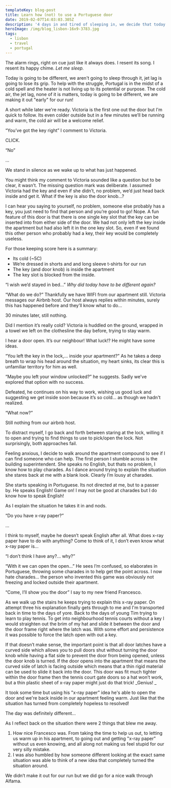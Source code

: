 ```yaml
---
templateKey: blog-post
title: Learn how (not) to use a Portuguese door
date: 2019-02-07T14:03:03.305Z
description: '4 days in and tired of sleeping in, we decide that today will be different.'
heroImage: /img/blog_lisbon-16x9-3783.jpg
tags:
  - lisbon
  - travel
  - portugal
---
```

The alarm rings, right on cue just like it always does. I resent its song. I resent its happy chime. _Let me sleep._

Today is going to be different, we aren't going to sleep through it, jet lag is going to lose its grip. To help with the struggle, Portugal is in the midst of a cold spell and the heater is not living up to its potential or purpose. The cold air, the jet lag, none of it is matters, today is going to be different, we are making it out "early" for our run! 

A short while later we're ready. Victoria is the first one out the door but I'm quick to follow. Its even colder outside but in a few minutes we’ll be running and warm, the cold air will be a welcome relief.

“You’ve got the key right” I comment to Victoria. 

CLICK. 

“No”

…

We stand in silence as we wake up to what has just happened. 

You might think my comment to Victoria sounded like a question but to be clear, it wasn’t. The missing question mark was deliberate. I assumed Victoria had the key and even if she didn’t, no problem, we’d just head back inside and get it. What if the key is also the door knob…?

I can hear you saying to yourself, no problem, someone else probably has a key, you just need to find that person and you’re good to go! Nope. A fun feature of this door is that there is one single key slot that the key can be inserted into from either side of the door. We had not only left the key inside the apartment but had also left it in the one key slot. So, even if we found this other person who probably had a key, their key would be completely useless.

For those keeping score here is a summary:

* Its cold (~5C)
* We’re dressed in shorts and and long sleeve t-shirts for our run
* The key (and door knob) is inside the apartment
* The key slot is blocked from the inside.

“I wish we’d stayed in bed…” _Why did today have to be different again?_

“What do we do?” Thankfully we have WIFI from our apartment still. Victoria messages our Airbnb host. Our host always replies within minutes, surely this has happened before and they’ll know what to do… 

30 minutes later, still nothing.

Did I mention it’s really cold? Victoria is huddled on the ground, wrapped in a towel we left on the clothesline the day before, trying to stay warm.

I hear a door open. It’s our neighbour! What luck!? He might have some ideas. 

“You left the key in the lock,... inside your apartment?” As he takes a deep breath to wrap his head around the situation, my heart sinks, its clear this is unfamiliar territory for him as well.

“Maybe you left your window unlocked?” he suggests. Sadly we've explored that option with no success.

Defeated, he continues on his way to work, wishing us good luck and suggesting we get inside soon because it’s so cold… as though we hadn't realized.

“What now?”

Still nothing from our airbnb host.

To distract myself, I go back and forth between staring at the lock, willing it to open and trying to find things to use to pick/open the lock. Not surprisingly, both approaches fail.

Feeling anxious, I decide to walk around the apartment compound to see if I can find someone who can help. The first person I stumble across is the building superintendent. She speaks no English, but thats no problem, I know how to play charades. As I dance around trying to explain the situation she stares back at me with a blank look. Clearly I’m lousy at charades. 

She starts speaking in Portuguese. Its not directed at me, but to a passer by. He speaks English! Game on! I may not be good at charades but I do know how to speak English! 

As I explain the situation he takes it in and nods. 

“Do you have x-ray paper?”

…

I think to myself, maybe he doesn’t speak English after all. What does x-ray paper have to do with anything? Come to think of it, I don’t even know what x-ray paper is… 

“I don’t think I have any?... why?”

“With it we can open the open…” He sees I’m confused, so elaborates in Portuguese, throwing some charades in to help get the point across. I now hate charades… the person who invented this game was obviously not freezing and locked outside their apartment.

“Come, I’ll show you the door” I say to my new friend Francesco.

As we walk up the stairs he keeps trying to explain this x-ray paper. On attempt three his explanation finally gets through to me and I'm transported back in time to the days of yore. Back to the days of young Tim trying to learn to play tennis. To get into neighbourhood tennis courts without a key I would straighten out the brim of my hat and slide it between the door and the door frame right where the latch was. With some effort and persistence it was possible to force the latch open with out a key. 

If that doesn’t make sense, the important point is that all door latches have a curved side which allows you to pull doors shut without turning the door knob while having a flat side to prevent the door from being opened, unless the door knob is turned. If the door opens into the apartment that means the curved side of latch is facing outside which means that a thin rigid material can be used to slide it back into the door. This door was fit much tighter within the door frame then the tennis court gate doors so a hat won’t work, but a thin plastic sheet of x-ray paper might just do that trick! _Genius! _

It took some time but using his "x-ray paper" idea he's able to open the door and we're back inside in our apartment feeling warm. Just like that the situation has turned from completely hopeless to resolved! 

The day was definitely different…

As I reflect back on the situation there were 2 things that blew me away.

1. How nice Francesco was. From taking the time to help us out, to letting us warm up in his apartment, to going out and getting "x-ray paper" without us even knowing, and all along not making us feel stupid for our very silly mistake. 
2. I was also humbled by how someone different looking at the exact same situation was able to think of a new idea that completely turned the situation around.

We didn’t make it out for our run but we did go for a nice walk through Alfama.

